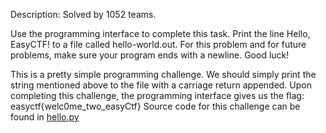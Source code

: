 Description:
Solved by 1052 teams.

Use the programming interface to complete this task. Print the line Hello, EasyCTF! to a file called hello-world.out. For this problem and for future problems, make sure your program ends with a newline. Good luck!

This is a pretty simple programming challenge. We should simply print the string mentioned above to the file with a carriage return appended.
Upon completing this challenge, the programming interface gives us the flag: easyctf{welc0me_two_easyCtf}
Source code for this challenge can be found in [hello.py](./hello.py)
